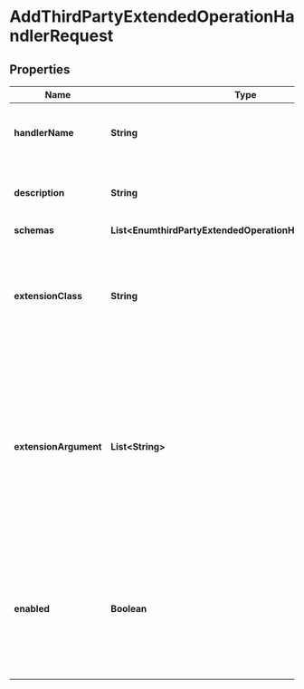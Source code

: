 

# AddThirdPartyExtendedOperationHandlerRequest


## Properties

| Name | Type | Description | Notes |
|------------ | ------------- | ------------- | -------------|
|**handlerName** | **String** | Name of the new Extended Operation Handler |  |
|**description** | **String** | A description for this Extended Operation Handler |  [optional] |
|**schemas** | **List&lt;EnumthirdPartyExtendedOperationHandlerSchemaUrn&gt;** |  |  |
|**extensionClass** | **String** | The fully-qualified name of the Java class providing the logic for the Third Party Extended Operation Handler. |  |
|**extensionArgument** | **List&lt;String&gt;** | The set of arguments used to customize the behavior for the Third Party Extended Operation Handler. Each configuration property should be given in the form &#39;name&#x3D;value&#39;. |  [optional] |
|**enabled** | **Boolean** | Indicates whether the Extended Operation Handler is enabled (that is, whether the types of extended operations are allowed in the server). |  |




